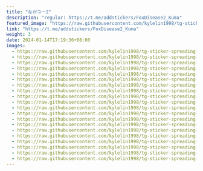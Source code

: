 ```yaml
---
title: "ながユー2"
description: "regular: https://t.me/addstickers/FoxDisease2_Kuma"
featured_image: "https://raw.githubusercontent.com/kylelin1998/tg-sticker-spreading-worldwide-images/main/img/bb545b21-1244-4ba8-a4e0-7a7907bcb046.jpg"
link: "https://t.me/addstickers/FoxDisease2_Kuma"
weight: 3
date: 2024-01-14T17:19:36+08:00
images:
  - https://raw.githubusercontent.com/kylelin1998/tg-sticker-spreading-worldwide-images/main/img/bb545b21-1244-4ba8-a4e0-7a7907bcb046.jpg
  - https://raw.githubusercontent.com/kylelin1998/tg-sticker-spreading-worldwide-images/main/img/326988e7-e751-4935-b89a-b733d9086eb5.jpg
  - https://raw.githubusercontent.com/kylelin1998/tg-sticker-spreading-worldwide-images/main/img/e3b5e80e-aced-4ea7-bc40-ac5ff041d325.jpg
  - https://raw.githubusercontent.com/kylelin1998/tg-sticker-spreading-worldwide-images/main/img/7167203f-9c08-4f24-8802-7f671f0d80a2.jpg
  - https://raw.githubusercontent.com/kylelin1998/tg-sticker-spreading-worldwide-images/main/img/2c6728c3-9693-4ccd-b620-8c3d4286ae31.jpg
  - https://raw.githubusercontent.com/kylelin1998/tg-sticker-spreading-worldwide-images/main/img/7b124a49-e647-4e6d-ac07-4e08c5e8f90b.jpg
  - https://raw.githubusercontent.com/kylelin1998/tg-sticker-spreading-worldwide-images/main/img/dd0b8da0-cd77-4695-8e80-774d71c08a23.jpg
  - https://raw.githubusercontent.com/kylelin1998/tg-sticker-spreading-worldwide-images/main/img/94501ed6-cede-4ebb-b88f-fa772f2d22cf.jpg
  - https://raw.githubusercontent.com/kylelin1998/tg-sticker-spreading-worldwide-images/main/img/08a8e2a2-ecee-46d1-8a72-f24f26b3e76a.jpg
  - https://raw.githubusercontent.com/kylelin1998/tg-sticker-spreading-worldwide-images/main/img/c21d5919-cd3f-463b-bd8f-f8803dad607b.jpg
  - https://raw.githubusercontent.com/kylelin1998/tg-sticker-spreading-worldwide-images/main/img/537f67f8-c8a6-4ede-81cd-1136fe7c91ba.jpg
  - https://raw.githubusercontent.com/kylelin1998/tg-sticker-spreading-worldwide-images/main/img/09500460-1c01-43ec-b240-fc8facdcedae.jpg
  - https://raw.githubusercontent.com/kylelin1998/tg-sticker-spreading-worldwide-images/main/img/0c835fca-c9db-4c35-b332-aa6ed108122d.jpg
  - https://raw.githubusercontent.com/kylelin1998/tg-sticker-spreading-worldwide-images/main/img/41036454-63df-4d0c-9641-e05a97e87de4.jpg
  - https://raw.githubusercontent.com/kylelin1998/tg-sticker-spreading-worldwide-images/main/img/b236e191-1f69-4df2-8a5d-4d15ee41a932.jpg
  - https://raw.githubusercontent.com/kylelin1998/tg-sticker-spreading-worldwide-images/main/img/793c7427-7a52-4979-8dfd-eb95e900967d.jpg
  - https://raw.githubusercontent.com/kylelin1998/tg-sticker-spreading-worldwide-images/main/img/1628ddcb-89b5-4b6f-8158-9bd05141d43e.jpg
  - https://raw.githubusercontent.com/kylelin1998/tg-sticker-spreading-worldwide-images/main/img/9ebe0753-f75d-461a-afcf-9f5fb0bd04a7.jpg
  - https://raw.githubusercontent.com/kylelin1998/tg-sticker-spreading-worldwide-images/main/img/cc2070c6-f619-48b3-ac17-a410baa208b8.jpg
  - https://raw.githubusercontent.com/kylelin1998/tg-sticker-spreading-worldwide-images/main/img/39faf3b5-6f2a-407d-a449-9bb2a0de3140.jpg
---
```

